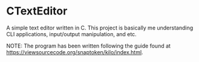 # CTextEditor
A simple text editor written in C.
This project is basically me understanding CLI applications, input/output manipulation, and etc.

NOTE: The program has been written following the guide found at https://viewsourcecode.org/snaptoken/kilo/index.html.
